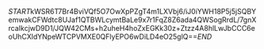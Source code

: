 $START$kWSR6T7Br4BviVQf5O7OwXpPZgT4m1LXVbj6/iJ0iYWH18P5j5jSQBYemwakCFWdtc8UJaf1QTBWLcymtBaLe9x7r1FqZ8Z6ada4QWSogRrdL/7gnXrcaIkcjwD9D1/JQW42CMs+h2uheH4hoZxEGKk30z+Ztzz4A8hlLwJbCCC6eoUhCXldYNpeWTCPVMXE0QFlyEPO6wDiLD4eO25glQ==$END$